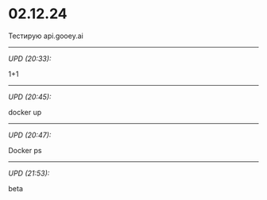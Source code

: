 # 02.12.24

Тестирую api.gooey.ai

<hr>

_UPD (20:33):_

1+1

<hr>

_UPD (20:45):_

docker up

<hr>

_UPD (20:47):_

Docker ps

<hr>

_UPD (21:53):_

beta
